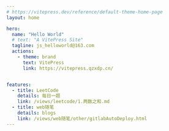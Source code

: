 ```yaml
---
# https://vitepress.dev/reference/default-theme-home-page
layout: home

hero:
  name: "Hello World"
  # text: "A VitePress Site"
  tagline: js_helloworld@163.com
  actions:
    - theme: brand
      text: VitePress
      link: https://vitepress.qzxdp.cn/


features:
  - title: LeetCode
    details: 每日一题
    link: /views/leetcode/1.两数之和.md
  - title: web随笔
    details: blogs
    link: /views/web随笔/other/gitlabAutoDeploy.html
---
```

